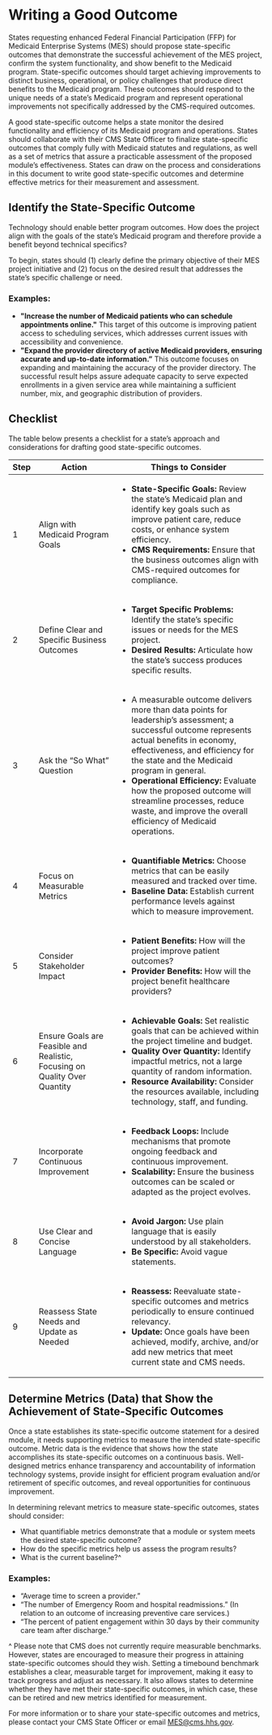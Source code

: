 # Writing a Good Outcome 
States requesting enhanced Federal Financial Participation (FFP) for Medicaid Enterprise Systems (MES) should propose state-specific outcomes that demonstrate the successful achievement of the MES project, confirm the system functionality, and show benefit to the Medicaid program. State-specific outcomes should target achieving improvements to distinct business, operational, or policy challenges that produce direct benefits to the Medicaid program. These outcomes should respond to the unique needs of a state’s Medicaid program and represent operational improvements not specifically addressed by the CMS-required outcomes.

A good state-specific outcome helps a state monitor the desired functionality and efficiency of its Medicaid program and operations. States should collaborate with their CMS State Officer to finalize state-specific outcomes that comply fully with Medicaid statutes and regulations, as well as a set of metrics that assure a practicable assessment of the proposed module’s effectiveness. States can draw on the process and considerations in this document to write good state-specific outcomes and determine effective metrics for their measurement and assessment.

## Identify the State-Specific Outcome
Technology should enable better program outcomes. How does the project align with the goals of the state’s Medicaid program and therefore provide a benefit beyond technical specifics? 

To begin, states should (1) clearly define the primary objective of their MES project initiative and (2) focus on the desired result that addresses the state’s specific challenge or need.

### Examples:
-	**"Increase the number of Medicaid patients who can schedule appointments online."** This target of this outcome is improving patient access to scheduling services, which addresses current issues with accessibility and convenience.
-	**"Expand the provider directory of active Medicaid providers, ensuring accurate and up-to-date information.”** This outcome focuses on expanding and maintaining the accuracy of the provider directory. The successful result helps assure adequate capacity to serve expected enrollments in a given service area while maintaining a sufficient number, mix, and geographic distribution of providers.

## Checklist

The table below presents a checklist for a state’s approach and considerations for drafting good state-specific outcomes.

| Step | Action | Things to Consider |
| --- | --- | --- |
| 1 | Align with Medicaid Program Goals | <ul><li>**State-Specific Goals:** Review the state’s Medicaid plan and identify key goals such as improve patient care, reduce costs, or enhance system efficiency.</li><li>**CMS Requirements:** Ensure that the business outcomes align with CMS-required outcomes for compliance.</li></ul> |
| 2 | Define Clear and Specific Business Outcomes | <ul><li>**Target Specific Problems:** Identify the state’s specific issues or needs for the MES project.</li><li>**Desired Results:** Articulate how the state’s success produces specific results.</li></ul> |
| 3 | Ask the “So What” Question | <ul><li>A measurable outcome delivers more than data points for leadership’s assessment; a successful outcome represents actual benefits in economy, effectiveness, and efficiency for the state and the Medicaid program in general.</li><li>**Operational Efficiency:** Evaluate how the proposed outcome will streamline processes, reduce waste, and improve the overall efficiency of Medicaid operations.</li></ul> |
| 4 | Focus on Measurable Metrics | <ul><li>**Quantifiable Metrics:** Choose metrics that can be easily measured and tracked over time.</li><li>**Baseline Data:** Establish current performance levels against which to measure improvement.</li></ul> |
| 5 | Consider Stakeholder Impact | <ul><li>**Patient Benefits:** How will the project improve patient outcomes?</li><li>**Provider Benefits:** How will the project benefit healthcare providers?</li></ul> |
| 6 | Ensure Goals are Feasible and Realistic, Focusing on Quality Over Quantity | <ul><li>**Achievable Goals:** Set realistic goals that can be achieved within the project timeline and budget.</li><li>**Quality Over Quantity:** Identify impactful metrics, not a large quantity of random information.</li><li>**Resource Availability:** Consider the resources available, including technology, staff, and funding.</li></ul> |
| 7 | Incorporate Continuous Improvement | <ul><li>**Feedback Loops:** Include mechanisms that promote ongoing feedback and continuous improvement.</li><li>**Scalability:** Ensure the business outcomes can be scaled or adapted as the project evolves.</li></ul> |
| 8 | Use Clear and Concise Language | <ul><li>**Avoid Jargon:** Use plain language that is easily understood by all stakeholders.</li><li>**Be Specific:** Avoid vague statements.</li></ul> |
| 9 | Reassess State Needs and Update as Needed | <ul><li>**Reassess:** Reevaluate state-specific outcomes and metrics periodically to ensure continued relevancy.</li><li>**Update:** Once goals have been achieved, modify, archive, and/or add new metrics that meet current state and CMS needs.</li></ul> |

## Determine Metrics (Data) that Show the Achievement of State-Specific Outcomes
Once a state establishes its state-specific outcome statement for a desired module, it needs supporting metrics to measure the intended state-specific outcome. Metric data is the evidence that shows how the state accomplishes its state-specific outcomes on a continuous basis. Well-designed metrics enhance transparency and accountability of information technology systems, provide insight for efficient program evaluation and/or retirement of specific outcomes, and reveal opportunities for continuous improvement.

In determining relevant metrics to measure state-specific outcomes, states should consider:
-	What quantifiable metrics demonstrate that a module or system meets the desired state-specific outcome?
-	How do the specific metrics help us assess the program results?
-	What is the current baseline?^

### Examples:
-	“Average time to screen a provider.”
-	“The number of Emergency Room and hospital readmissions.” (In relation to an outcome of increasing preventive care services.)
-	“The percent of patient engagement within 30 days by their community care team after discharge.”

^ Please note that CMS does not currently require measurable benchmarks. However, states are encouraged to measure their progress in attaining state-specific outcomes should they wish. Setting a timebound benchmark establishes a clear, measurable target for improvement, making it easy to track progress and adjust as necessary. It also allows states to determine whether they have met their state-specific outcomes, in which case, these can be retired and new metrics identified for measurement.

For more information or to share your state-specific outcomes and metrics, please contact your CMS State Officer or email <MES@cms.hhs.gov>.

